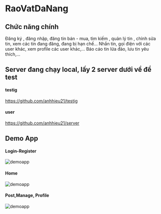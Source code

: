 # RaoVatDaNang
## Chức năng chính
Đăng ký , đăng nhập, đăng tin bán - mua, tìm kiếm , quản lý tin , chỉnh sửa tin, xem các tin đang đăng, đang bị hạn chế...
Nhắn tin, gọi điện với các user khác, xem profile các user khác,...
Báo cáo tin lừa đảo, lưu tin yêu thích,...
## Server đang chạy local, lấy 2 server dưới về để test
#### testig 
https://github.com/anhhieu21/testig
#### user
https://github.com/anhhieu21/server
## Demo App
#### Login-Register
![demoapp](https://scontent.fdad3-4.fna.fbcdn.net/v/t39.30808-6/274007443_1636618600040073_6485613909324282211_n.jpg?_nc_cat=105&ccb=1-5&_nc_sid=730e14&_nc_ohc=SQ-pqBimtDcAX8zE5wn&_nc_ht=scontent.fdad3-4.fna&oh=00_AT_pmqfW0-jsa-dIJKTuDRaVGajgVTiQtRa0HxzzTHLRlw&oe=620FA868)
#### Home
![demoapp](https://scontent.fdad3-4.fna.fbcdn.net/v/t39.30808-6/273889419_1636618603373406_50551314949516965_n.jpg?_nc_cat=111&ccb=1-5&_nc_sid=730e14&_nc_ohc=4Op7-ASgeaUAX_QqAOd&_nc_ht=scontent.fdad3-4.fna&oh=00_AT8wpQ-f8M2bouAth06ujpBBk7A-cU7xwjiXgnY3OIgUxg&oe=620E4C05)
#### Post,Manage, Profile
![demoapp](https://scontent.fdad3-1.fna.fbcdn.net/v/t39.30808-6/273950303_1636618573373409_1475339784867625032_n.jpg?_nc_cat=103&ccb=1-5&_nc_sid=730e14&_nc_ohc=5w-5r9UIP-kAX_WBbDP&_nc_ht=scontent.fdad3-1.fna&oh=00_AT_nC4ENSxfypMJ6nvdrN8QnSbTNEan_3JVC3uDB249RsA&oe=620EA98F)
